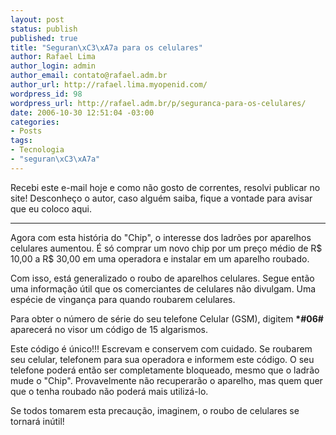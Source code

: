 ```yaml
--- 
layout: post
status: publish
published: true
title: "Seguran\xC3\xA7a para os celulares"
author: Rafael Lima
author_login: admin
author_email: contato@rafael.adm.br
author_url: http://rafael.lima.myopenid.com/
wordpress_id: 98
wordpress_url: http://rafael.adm.br/p/seguranca-para-os-celulares/
date: 2006-10-30 12:51:04 -03:00
categories: 
- Posts
tags: 
- Tecnologia
- "seguran\xC3\xA7a"
---
```

Recebi este e-mail hoje e como não gosto de correntes, resolvi publicar no site! Desconheço o autor, caso alguém saiba, fique a vontade para avisar que eu coloco aqui.

***

Agora com esta história do "Chip", o interesse dos ladrões por aparelhos celulares aumentou. É só comprar um novo chip por um preço médio de R$ 10,00 a R$ 30,00 em uma operadora e instalar em um aparelho roubado.

Com isso, está generalizado o roubo de aparelhos celulares. Segue então uma informação útil que os comerciantes de celulares não divulgam. Uma espécie de vingança para quando roubarem celulares.

Para obter o número de série do seu telefone Celular (GSM), digitem <strong>*#06#</strong> aparecerá no visor um código de 15 algarismos.

Este código é único!!! Escrevam e conservem com cuidado. Se roubarem seu celular, telefonem para sua operadora e informem este código. O seu telefone poderá então ser completamente bloqueado, mesmo que o ladrão mude o "Chip". Provavelmente não recuperarão o aparelho, mas quem quer que o tenha roubado não poderá mais utilizá-lo.

Se todos tomarem esta precaução, imaginem, o roubo de celulares se tornará inútil!
